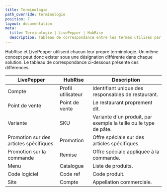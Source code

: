 ```yaml
---
title: Terminologie
path_override: terminologie
position: 7
layout: documentation
meta:
  title: Terminologie | LivePepper | HubRise
  description: Tableau de correspondance entre les termes utilisés par LivePepper et ceux utilisés dans HubRise pour le même concept. Connectez les apps et synchronisez vos données.
---
```


HubRise et LivePepper utilisent chacun leur propre terminologie. Un même concept peut donc exister sous une désignation différente dans chaque solution. Le tableau de correspondance ci-dessous présente ces différences.

| LivePepper                             | HubRise            | Description                                                      |
| -------------------------------------- | ------------------ | ---------------------------------------------------------------- |
| Compte                                 | Profil utilisateur | Identifiant unique des responsables de restaurant.               |
| Point de vente                         | Point de vente     | Le restaurant proprement dit.                                    |
| Variante                               | SKU                | Variante d'un produit, par exemple la taille ou le type de pâte. |
| Promotion sur des articles spécifiques | Promotion          | Offre spéciale sur des articles spécifiques.                     |
| Promotion sur la commande              | Remise             | Offre spéciale appliquée à la commande.                          |
| Menu                                   | Catalogue          | Liste de produits.                                               |
| Code logiciel                          | Code ref           | Code produit.                                                    |
| Site                                   | Compte             | Appellation commerciale.                                         |
